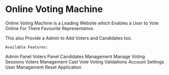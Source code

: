 # Online Voting Machine
 Online Voting Machine is a Leading Website which Enables a User to Vote Online For There Favourite Representative.

 This also Provide a Admin to Add Voters and Candidates too.

	Available Features:
Admin Panel
Voters Panel
Candidates Management
Manage Voting Sessions
Voters Management
Cast Vote
Voting Validations
Account Settings
User Management
Reset Application
 


